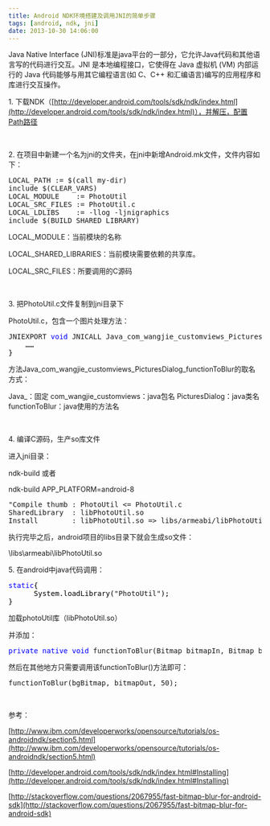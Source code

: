 ```yaml
---
title: Android NDK环境搭建及调用JNI的简单步骤
tags: [android, ndk, jni]
date: 2013-10-30 14:06:00
---
```


<span>Java Native Interface (JNI)标准是java平台的一部分，它允许Java代码和其他语言写的代码进行交互。JNI 是本地编程接口，它使得在 Java 虚拟机 (VM) 内部运行的 Java 代码能够与用其它编程语言(如 C、C++ 和汇编语言)编写的应用程序和库进行交互操作。</span>

1\. 下载NDK（[http://developer.android.com/tools/sdk/ndk/index.html](http://developer.android.com/tools/sdk/ndk/index.html)），并解压，配置Path路径

&nbsp;

2\. 在项目中新建一个名为jni的文件夹，在jni中新增Android.mk文件，文件内容如下：

<div class="cnblogs_Highlighter">
<pre class="brush:html;gutter:false;">LOCAL_PATH := $(call my-dir)
include $(CLEAR_VARS)
LOCAL_MODULE    := PhotoUtil
LOCAL_SRC_FILES := PhotoUtil.c
LOCAL_LDLIBS    := -llog -ljnigraphics
include $(BUILD_SHARED_LIBRARY)
</pre>
</div>

<span>LOCAL_MODULE：当前模块的名称</span>

<span><span>LOCAL_SHARED_LIBRARIES：当前模块需要依赖的共享库。&nbsp;</span></span>

<span><span>LOCAL_SRC_FILES：所要调用的C源码</span></span>

&nbsp;

<span><span>3\. 把PhotoUtil.c文件复制到jni目录下</span></span>

<span><span>PhotoUtil.c，包含一个图片处理方法：</span></span>

<div class="cnblogs_code">
<pre>JNIEXPORT <span style="color: #0000ff;">void</span> JNICALL Java_com_wangjie_customviews_PicturesDialog_functionToBlur(JNIEnv*<span style="color: #000000;"> env, jobject obj, jobject bitmapIn, jobject bitmapOut, jint radius) {
    &hellip;&hellip;
}</span></pre>
</div>

方法Java_com_wangjie_customviews_PicturesDialog_functionToBlur的取名方式：

Java_：固定
com_wangjie_customviews：java包名
PicturesDialog：java类名
functionToBlur：java使用的方法名

&nbsp;

4\. 编译C源码，生产so库文件

进入jni目录：

ndk-build 或者

<span>ndk-build&nbsp;APP_PLATFORM=android-8</span>

<div class="cnblogs_Highlighter">
<pre class="brush:html;gutter:true;">"Compile thumb : PhotoUtil &lt;= PhotoUtil.c
SharedLibrary  : libPhotoUtil.so
Install        : libPhotoUtil.so =&gt; libs/armeabi/libPhotoUtil.so</pre>
</div>

<span>执行完毕之后，android项目的libs目录下就会生成so文件：</span>

<span>\libs\armeabi\libPhotoUtil.so</span>

<span><span>5\. 在android中java代码调用：</span></span>

<div class="cnblogs_code">
<pre><span style="color: #0000ff;">static</span><span style="color: #000000;">{
      System.loadLibrary(</span>"PhotoUtil"<span style="color: #000000;">);
}</span></pre>
</div>

加载photoUtil库（libPhotoUtil.so）

并添加：

<div class="cnblogs_code">
<pre><span style="color: #0000ff;">private</span> <span style="color: #0000ff;">native</span> <span style="color: #0000ff;">void</span> functionToBlur(Bitmap bitmapIn, Bitmap bitmapOut, <span style="color: #0000ff;">int</span> radius);</pre>
</div>

然后在其他地方只需要调用该functionToBlur()方法即可：

<div class="cnblogs_code">
<pre>functionToBlur(bgBitmap, bitmapOut, 50);</pre>
</div>

&nbsp;

参考：

[http://www.ibm.com/developerworks/opensource/tutorials/os-androidndk/section5.html](http://www.ibm.com/developerworks/opensource/tutorials/os-androidndk/section5.html)

[http://developer.android.com/tools/sdk/ndk/index.html#Installing](http://developer.android.com/tools/sdk/ndk/index.html#Installing)

[http://stackoverflow.com/questions/2067955/fast-bitmap-blur-for-android-sdk](http://stackoverflow.com/questions/2067955/fast-bitmap-blur-for-android-sdk)

&nbsp;

&nbsp;

&nbsp;

